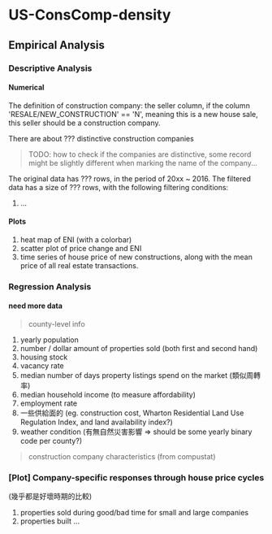 # US-ConsComp-density

## Empirical Analysis
### Descriptive Analysis
#### Numerical
The definition of construction company: the seller column, if the column 'RESALE/NEW_CONSTRUCTION' == 'N', meaning this is a new house sale, this seller should be a construction company.

There are about ??? distinctive construction companies
> TODO: how to check if the companies are distinctive, some record might be slightly different when marking the name of the company...

The original data has ??? rows, in the period of 20xx ~ 2016. The filtered data has a size of ??? rows, with the following filtering conditions:
1. ...

#### Plots
1. heat map of ENI (with a colorbar)
2. scatter plot of price change and ENI
3. time series of house price of new constructions, along with the mean price of all real estate transactions.

### Regression Analysis
#### need more data
> county-level info
  1. yearly population
  2. number / dollar amount of properties sold (both first and second hand)
  3. housing stock
  4. vacancy rate
  5. median number of days property listings spend on the market (類似周轉率)
  6. median household income (to measure affordability)
  7. employment rate
  8. 一些供給面的 (eg. construction cost, Wharton Residential Land Use Regulation Index, and land availability index?)
  9. weather condition (有無自然災害影響 => should be some yearly binary code per county?)
> construction company characteristics (from compustat)

### [Plot] Company-specific responses through house price cycles
(幾乎都是好壞時期的比較)
1. properties sold during good/bad time for small and large companies
2. properties built ...
